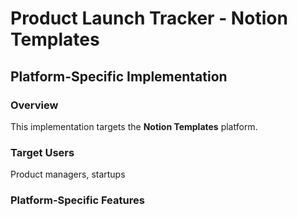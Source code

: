 # Product Launch Tracker - Notion Templates

## Platform-Specific Implementation

### Overview
This implementation targets the **Notion Templates** platform.

### Target Users
Product managers, startups

### Platform-Specific Features
